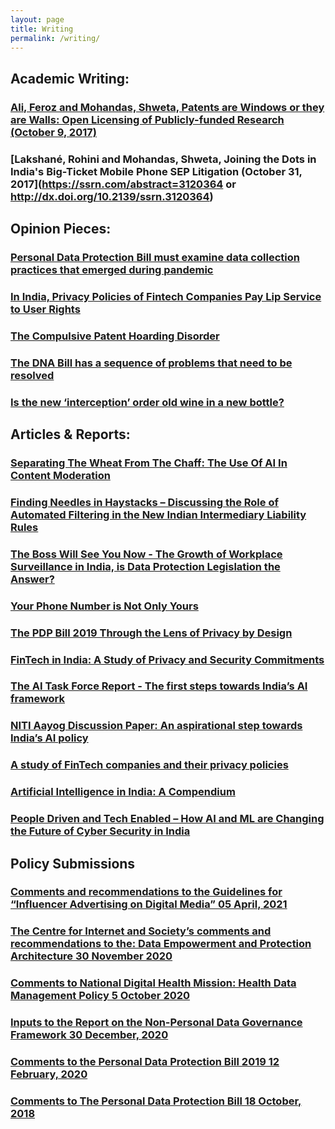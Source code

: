 ```yaml
---
layout: page
title: Writing
permalink: /writing/
---
```


## Academic Writing:

### [Ali, Feroz and Mohandas, Shweta, Patents are Windows or they are Walls: Open Licensing of Publicly-funded Research (October 9, 2017)](https://ssrn.com/abstract=3307768)

### [Lakshané, Rohini and Mohandas, Shweta, Joining the Dots in India's Big-Ticket Mobile Phone SEP Litigation (October 31, 2017](https://ssrn.com/abstract=3120364 or http://dx.doi.org/10.2139/ssrn.3120364)

## Opinion Pieces:

### [Personal Data Protection Bill must examine data collection practices that emerged during pandemic](https://www.news9live.com/technology/personal-data-protection-bill-must-examine-data-collection-practices-that-emerged-during-pandemic-137031)

### [In India, Privacy Policies of Fintech Companies Pay Lip Service to User Rights](https://thewire.in/tech/india-fintech-data-privacy)

### [The Compulsive Patent Hoarding Disorder](https://www.thehindu.com/opinion/op-ed/the-compulsive-patent-hoarding-disorder/article17617888.ece)

### [The DNA Bill has a sequence of problems that need to be resolved](https://www.newslaundry.com/2019/01/14/the-dna-bill-has-a-sequence-of-problems-that-need-to-be-resolved)

### [Is the new ‘interception’ order old wine in a new bottle?](https://www.newslaundry.com/2018/12/27/is-the-new-interception-order-old-wine-in-a-new-bottle)

## Articles & Reports:

### [Separating The Wheat From The Chaff: The Use Of AI In Content Moderation](http://rsrr.in/2020/09/07/ai-content-moderation/)

### [Finding Needles in Haystacks – Discussing the Role of Automated Filtering in the New Indian Intermediary Liability Rules](https://www.law.kuleuven.be/citip/blog/finding-needles-in-haystacks/)

### [The Boss Will See You Now - The Growth of Workplace Surveillance in India, is Data Protection Legislation the Answer?](https://cis-india.org/internet-governance/blog/the-boss-will-see-you-now-the-growth-of-workplace-surveillance-in-india-is-data-protection-legislation-the-answer)

### [Your Phone Number is Not Only Yours](https://theglassroom.org/en/capsule-1-0/exhibits/your-phone-number-is-not-only-yours/)

### [The PDP Bill 2019 Through the Lens of Privacy by Design](https://cis-india.org/internet-governance/blog/the-pdp-bill-2019-through-the-lens-of-privacy-by-design)

### [FinTech in India: A Study of Privacy and Security Commitments](https://cis-india.org/internet-governance/blog/aayush-rathi-and-shweta-mohandas-april-30-2019-fintech-in-india-a-study-of-privacy-and-security-commitments)

### [The AI Task Force Report - The first steps towards India’s AI framework](https://cis-india.org/internet-governance/blog/the-ai-task-force-report-the-first-steps-towards-indias-ai-framework)

### [NITI Aayog Discussion Paper: An aspirational step towards India’s AI policy](https://cis-india.org/internet-governance/blog/niti-aayog-discussion-paper-an-aspirational-step-towards-india2019s-ai-policy)

### [A study of FinTech companies and their privacy policies](https://cis-india.org/internet-governance/files/Hewlett%20A%20study%20of%20FinTech%20companies%20and%20their%20privacy%20policies.pdf/view)

### [Artificial Intelligence in India: A Compendium](https://cis-india.org/internet-governance/blog/artificial-intelligence-inindia-a-compendium)

### [People Driven and Tech Enabled – How AI and ML are Changing the Future of Cyber Security in India](https://cis-india.org/internet-governance/blog/people-driven-and-tech-enabled-2013-how-ai-and-ml-are-changing-the-future-of-cyber-security-in-india)

## Policy Submissions

### [Comments and recommendations to the Guidelines for “Influencer Advertising on Digital Media” 05 April, 2021](https://cis-india.org/internet-governance/blog/comments-and-recommendations-to-the-guidelines-for-201cinfluencer-advertising-on-digital-media201d)

### [The Centre for Internet and Society’s comments and recommendations to the: Data   Empowerment and Protection Architecture 30 November 2020](https://cis-india.org/depacomments1)

### [Comments to National Digital Health Mission: Health Data Management Policy 5 October 2020](https://cis-india.org/internet-governance/blog/comments-to-national-digital-health-mission-health-data-management-policy)

### [Inputs to the Report on the Non-Personal Data Governance Framework 30 December, 2020](https://cis-india.org/raw/inputs-to-report-on-non-personal-data-governance-framework)

### [Comments to the Personal Data Protection Bill 2019 12 February, 2020](https://cis-india.org/internet-governance/blog/comments-to-the-personal-data-protection-bill-2019)

### [Comments to The Personal Data Protection Bill 18 October, 2018](https://cis-india.org/internet-governance/comments-to-the-personal-data-protection-bill)
